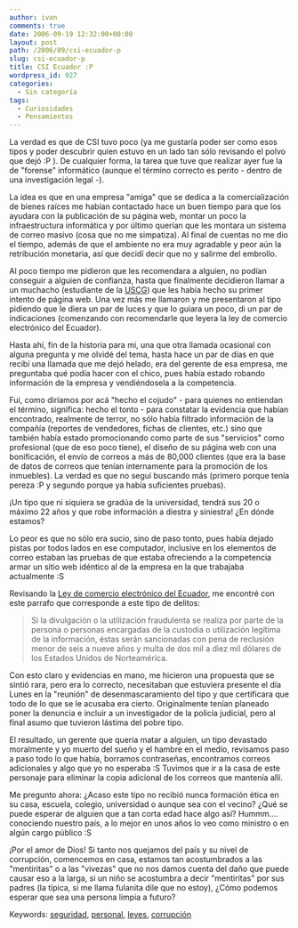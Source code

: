 ```yaml
---
author: ivan
comments: true
date: 2006-09-19 12:32:00+00:00
layout: post
path: /2006/09/csi-ecuador-p
slug: csi-ecuador-p
title: CSI Ecuador :P
wordpress_id: 927
categories:
  - Sin categoría
tags:
  - Curiosidades
  - Pensamientos
---
```


La verdad es que de CSI tuvo poco (ya me gustaría poder ser como esos tipos y poder descubrir quien estuvo en un lado tan sólo revisando el polvo que dejó :P ). De cualquier forma, la tarea que tuve que realizar ayer fue la de "forense" informático (aunque el término correcto es perito - dentro de una investigación legal -).

La idea es que en una empresa "amiga" que se dedica a la comercialización de bienes raíces me habían contactado hace un buen tiempo para que los ayudara con la publicación de su página web, montar un poco la infraestructura informática y por último querían que les montara un sistema de correo masivo (cosa que no me simpatiza). Al final de cuentas no me dio el tiempo, además de que el ambiente no era muy agradable y peor aún la retribución monetaria, así que decidí decir que no y salirme del embrollo.

Al poco tiempo me pidieron que les recomendara a alguien, no podían conseguir a alguien de confianza, hasta que finalmente decidieron llamar a un muchacho (estudiante de la [USCG](http://www.ucsg.edu.ec/)) que les había hecho su primer intento de página web. Una vez más me llamaron y me presentaron al tipo pidiendo que le diera un par de luces y que lo guiara un poco, di un par de indicaciones (comenzando con recomendarle que leyera la ley de comercio electrónico del Ecuador).

Hasta ahí, fin de la historia para mi, una que otra llamada ocasional con alguna pregunta y me olvidé del tema, hasta hace un par de días en que recibí una llamada que me dejó helado, era del gerente de esa empresa, me preguntaba qué podía hacer con el chico, pues había estado robando información de la empresa y vendiéndosela a la competencia.

Fui, como diríamos por acá "hecho el cojudo" - para quienes no entiendan el término, significa: hecho el tonto - para constatar la evidencia que habían encontrado, realmente de terror, no sólo había filtrado información de la compañía (reportes de vendedores, fichas de clientes, etc.) sino que también había estado promocionando como parte de sus "servicios" como profesional (que de eso poco tiene), el diseño de su página web con una bonificación, el envío de correos a más de 80,000 clientes (que era la base de datos de correos que tenían internamente para la promoción de los inmuebles). La verdad es que no seguí buscando más (primero porque tenía pereza :P y segundo porque ya había suficientes pruebas).

¡Un tipo que ni siquiera se gradúa de la universidad, tendrá sus 20 o máximo 22 años y que robe información a diestra y siniestra! ¿En dónde estamos?

Lo peor es que no sólo era sucio, sino de paso tonto, pues había dejado pistas por todos lados en ese computador, inclusive en los elementos de correo estaban las pruebas de que estaba ofreciendo a la competencia armar un sitio web idéntico al de la empresa en la que trabajaba actualmente :S

Revisando la [Ley de comercio electrónico del Ecuador](http://www.corpece.org.ec/documentos/ley/ley_ce.htm), me encontré con este parrafo que corresponde a este tipo de delitos:

<blockquote>Si la divulgación o la utilización fraudulenta se realiza por parte de la persona o personas encargadas de la custodia o utilización legítima de la información, éstas serán sancionadas con pena de reclusión menor de seis a nueve años y multa de dos mil a diez mil dólares de los Estados Unidos de Norteamérica.</blockquote>

Con esto claro y evidencias en mano, me hicieron una propuesta que se sintió rara, pero era lo correcto, necesitaban que estuviera presente el día Lunes en la "reunión" de desenmascaramiento del tipo y que certificara que todo de lo que se le acusaba era cierto. Originalmente tenían planeado poner la denuncia e incluir a un investigador de la policía judicial, pero al final asumo que tuvieron lástima del pobre tipo.

El resultado, un gerente que quería matar a alguien, un tipo devastado moralmente y yo muerto del sueño y el hambre en el medio, revisamos paso a paso todo lo que había, borramos contraseñas, encontramos correos adicionales y algo que yo no esperaba :S Tuvimos que ir a la casa de este personaje para eliminar la copia adicional de los correos que mantenía allí.

Me pregunto ahora: ¿Acaso este tipo no recibió nunca formación ética en su casa, escuela, colegio, universidad o aunque sea con el vecino? ¿Qué se puede esperar de alguien que a tan corta edad hace algo así? Hummm.... conociendo nuestro país, a lo mejor en unos años lo veo como ministro o en algún cargo público :S

¡Por el amor de Dios! Si tanto nos quejamos del país y su nivel de corrupción, comencemos en casa, estamos tan acostumbrados a las "mentiritas" o a las "vivezas" que no nos damos cuenta del daño que puede causar eso a la larga, si un niño se acostumbra a decir "mentiritas" por sus padres (la típica, si me llama fulanita dile que no estoy), ¿Cómo podemos esperar que sea una persona limpia a futuro?

Keywords: [seguridad](http://www.technorati.com/tags/seguridad), [personal](http://www.technorati.com/tags/personal), [leyes](http://www.technorati.com/tags/leyes), [corrupción](http://www.technorati.com/tags/corrupci%C3%83%C2%B3n)
